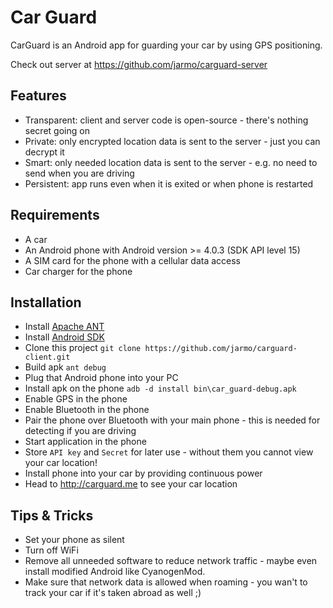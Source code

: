 Car Guard
===============

CarGuard is an Android app for guarding your car by using GPS positioning.

Check out server at https://github.com/jarmo/carguard-server


Features
---------------

* Transparent: client and server code is open-source - there's nothing secret going on
* Private: only encrypted location data is sent to the server - just you can decrypt it
* Smart: only needed location data is sent to the server - e.g. no need to send when you are driving
* Persistent: app runs even when it is exited or when phone is restarted


Requirements
---------------

* A car
* An Android phone with Android version >= 4.0.3 (SDK API level 15)
* A SIM card for the phone with a cellular data access
* Car charger for the phone


Installation
---------------

* Install [Apache ANT](http://ant.apache.org/)
* Install [Android SDK](http://developer.android.com/sdk)
* Clone this project `git clone https://github.com/jarmo/carguard-client.git`
* Build apk `ant debug`
* Plug that Android phone into your PC
* Install apk on the phone `adb -d install bin\car_guard-debug.apk`
* Enable GPS in the phone
* Enable Bluetooth in the phone
* Pair the phone over Bluetooth with your main phone - this is needed for detecting if you are driving
* Start application in the phone
* Store `API key` and `Secret` for later use - without them you cannot view your car location!
* Install phone into your car by providing continuous power
* Head to http://carguard.me to see your car location


Tips & Tricks
---------------

* Set your phone as silent
* Turn off WiFi
* Remove all unneeded software to reduce network traffic - maybe even install modified Android like CyanogenMod.
* Make sure that network data is allowed when roaming - you wan't to track your car if it's taken abroad as well ;)
